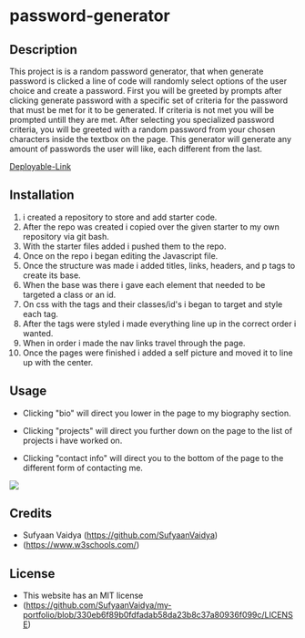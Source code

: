# password-generator

## Description 

This project is is a random password generator, that when generate password is clicked a line of code will randomly select options of the user choice and create a password. First you will be greeted by prompts after clicking generate password with a specific set of criteria for the password that must be met for it to be generated. If criteria is not met you will be prompted untill they are met. After selecting you specialized password criteria, you will be greeted with a random password from your chosen characters inside the textbox on the page. This generator will generate any amount of passwords the user will like, each different from the last.

[Deployable-Link](https://sufyaanvaidya.github.io/my-portfolio/)

## Installation

1. i created a repository to store and add starter code.
2. After the repo was created i copied over the given starter to my own repository via git bash.
3. With the starter files added i pushed them to the repo.
4. Once on the repo i began editing the Javascript file.
5. Once the structure was made i added titles, links, headers, and p tags to create its base.
6. When the base was there i gave each element that needed to be targeted a class or an id.
7. On css with the tags and their classes/id's i began to target and style each tag.
8. After the tags were styled i made everything line up in the correct order i wanted.
9. When in order i made the nav links travel through the page.
10. Once the pages were finished i added a self picture and moved it to line up with the center.

## Usage 

- Clicking "bio" will direct you lower in the page to my biography section.

- Clicking "projects" will direct you further down on the page to the list of projects i have worked on.

- Clicking "contact info" will direct you to the bottom of the page to the different form of contacting me.

![](./assets/images/Sufyaan's%20portfolio.gif)




## Credits

- Sufyaan Vaidya (https://github.com/SufyaanVaidya)
- (https://www.w3schools.com/)



## License

- This website has an MIT license 
- (https://github.com/SufyaanVaidya/my-portfolio/blob/330eb6f89b0fdfadab58da23b8c37a80936f099c/LICENSE)